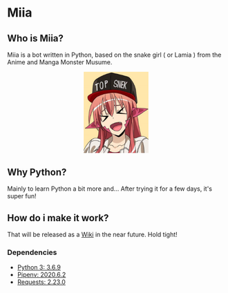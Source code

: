 # Miia
## Who is Miia?

Miia is a bot written in Python, based on the snake girl ( or Lamia ) from the Anime and Manga Monster Musume.

<p align="center"><img src="media/miia.webp" width="150px" /></p>

## Why Python?

Mainly to learn Python a bit more and... After trying it for a few days, it's super fun!

## How do i make it work?

That will be released as a [Wiki](https://github.com/taichikuji/miia-py/wiki) in the near future. Hold tight!

### Dependencies

- [Python 3: 3.6.9](https://www.python.org/download/releases/3.0/)
- [Pipenv: 2020.6.2](https://github.com/pypa/pipenv)
- [Requests: 2.23.0](https://requests.readthedocs.io/en/master/)